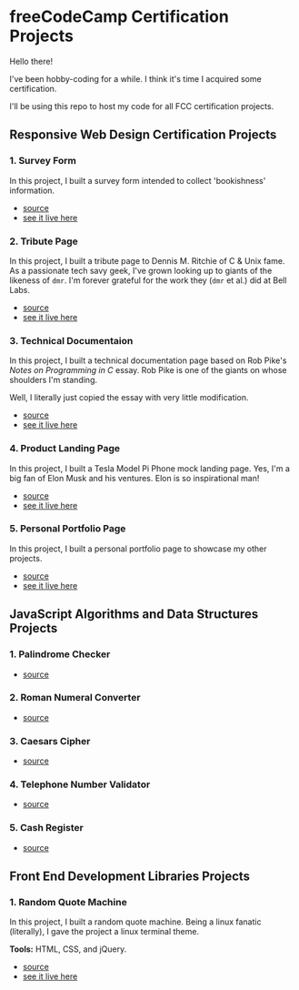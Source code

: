 # freeCodeCamp Certification Projects
Hello there!

I've been hobby-coding for a while. I think it's time I acquired some certification.

I'll be using this repo to host my code for all FCC certification projects.

## Responsive Web Design Certification Projects
### 1. Survey Form

In this project, I built a survey form intended to collect 'bookishness' information. 
- [source](./responsive-web-design/survey-form/)
- [see it live here](https://codepen.io/kimjisena/full/KKoNzLv)

### 2. Tribute Page

In this project, I built a tribute page to Dennis M. Ritchie of C & Unix fame. As a 
passionate tech savy geek, I've grown looking up to giants of the likeness of `dmr`. I'm 
forever grateful for the work they (`dmr` et al.) did at Bell Labs.
- [source](./responsive-web-design/tribute-page/)
- [see it live here](https://codepen.io/kimjisena/full/wvmoPBo)

### 3. Technical Documentaion

In this project, I built a technical documentation page based on Rob Pike's _Notes on Programming 
in C_ essay. Rob Pike is one of the giants on whose shoulders I'm standing.

Well, I literally just copied the essay with very little modification.
- [source](./responsive-web-design/technical-doc/)
- [see it live here](https://codepen.io/kimjisena/full/RwMKbQv)

### 4. Product Landing Page

In this project, I built a Tesla Model Pi Phone mock landing page. Yes, I'm a big fan of 
Elon Musk and his ventures. Elon is so inspirational man!
- [source](./responsive-web-design/landing-page/)
- [see it live here](https://codepen.io/kimjisena/full/JjLEWBR)

### 5. Personal Portfolio Page

In this project, I built a personal portfolio page to showcase my other projects.

- [source](./responsive-web-design/personal-portfolio/)
- [see it live here](https://codepen.io/kimjisena/full/RwMKegY)

## JavaScript Algorithms and Data Structures Projects

### 1. Palindrome Checker
- [source](./js-alg-and-ds/palindrome-checker/)

### 2. Roman Numeral Converter
- [source](./js-alg-and-ds/roman-converter/)

### 3. Caesars Cipher
- [source](./js-alg-and-ds/caesars-cipher/)

### 4. Telephone Number Validator
- [source](./js-alg-and-ds/telephone-number-validator/)

### 5. Cash Register
- [source](./js-alg-and-ds/cash-register/)

## Front End Development Libraries Projects

### 1. Random Quote Machine

In this project, I built a random quote machine. Being a linux fanatic (literally), I 
gave the project a linux terminal theme.

**Tools:** HTML, CSS, and jQuery.

- [source](https://github.com/kimjisena/random-quote-machine)
- [see it live here](https://kimjisena.github.io/random-quote-machine/)